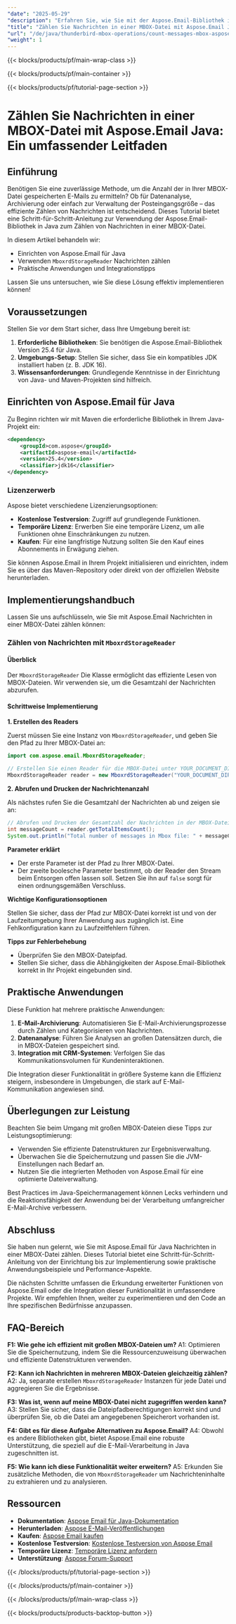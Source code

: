 ```yaml
---
"date": "2025-05-29"
"description": "Erfahren Sie, wie Sie mit der Aspose.Email-Bibliothek in Java effizient Nachrichten in einer MBOX-Datei zählen. Diese Anleitung behandelt Einrichtung, Implementierung und praktische Anwendungen."
"title": "Zählen Sie Nachrichten in einer MBOX-Datei mit Aspose.Email Java – Ein umfassender Leitfaden für Thunderbird- und MBOX-Operationen"
"url": "/de/java/thunderbird-mbox-operations/count-messages-mbox-aspose-email-java/"
"weight": 1
---
```


{{< blocks/products/pf/main-wrap-class >}}

{{< blocks/products/pf/main-container >}}

{{< blocks/products/pf/tutorial-page-section >}}
# Zählen Sie Nachrichten in einer MBOX-Datei mit Aspose.Email Java: Ein umfassender Leitfaden

## Einführung

Benötigen Sie eine zuverlässige Methode, um die Anzahl der in Ihrer MBOX-Datei gespeicherten E-Mails zu ermitteln? Ob für Datenanalyse, Archivierung oder einfach zur Verwaltung der Posteingangsgröße – das effiziente Zählen von Nachrichten ist entscheidend. Dieses Tutorial bietet eine Schritt-für-Schritt-Anleitung zur Verwendung der Aspose.Email-Bibliothek in Java zum Zählen von Nachrichten in einer MBOX-Datei.

In diesem Artikel behandeln wir:
- Einrichten von Aspose.Email für Java
- Verwenden `MboxrdStorageReader` Nachrichten zählen
- Praktische Anwendungen und Integrationstipps

Lassen Sie uns untersuchen, wie Sie diese Lösung effektiv implementieren können!

## Voraussetzungen

Stellen Sie vor dem Start sicher, dass Ihre Umgebung bereit ist:
1. **Erforderliche Bibliotheken**: Sie benötigen die Aspose.Email-Bibliothek Version 25.4 für Java.
2. **Umgebungs-Setup**: Stellen Sie sicher, dass Sie ein kompatibles JDK installiert haben (z. B. JDK 16).
3. **Wissensanforderungen**: Grundlegende Kenntnisse in der Einrichtung von Java- und Maven-Projekten sind hilfreich.

## Einrichten von Aspose.Email für Java

Zu Beginn richten wir mit Maven die erforderliche Bibliothek in Ihrem Java-Projekt ein:

```xml
<dependency>
    <groupId>com.aspose</groupId>
    <artifactId>aspose-email</artifactId>
    <version>25.4</version>
    <classifier>jdk16</classifier>
</dependency>
```

### Lizenzerwerb

Aspose bietet verschiedene Lizenzierungsoptionen:
- **Kostenlose Testversion**: Zugriff auf grundlegende Funktionen.
- **Temporäre Lizenz**: Erwerben Sie eine temporäre Lizenz, um alle Funktionen ohne Einschränkungen zu nutzen.
- **Kaufen**: Für eine langfristige Nutzung sollten Sie den Kauf eines Abonnements in Erwägung ziehen.

Sie können Aspose.Email in Ihrem Projekt initialisieren und einrichten, indem Sie es über das Maven-Repository oder direkt von der offiziellen Website herunterladen.

## Implementierungshandbuch

Lassen Sie uns aufschlüsseln, wie Sie mit Aspose.Email Nachrichten in einer MBOX-Datei zählen können:

### Zählen von Nachrichten mit `MboxrdStorageReader`

#### Überblick
Der `MboxrdStorageReader` Die Klasse ermöglicht das effiziente Lesen von MBOX-Dateien. Wir verwenden sie, um die Gesamtzahl der Nachrichten abzurufen.

#### Schrittweise Implementierung

**1. Erstellen des Readers**

Zuerst müssen Sie eine Instanz von `MboxrdStorageReader`, und geben Sie den Pfad zu Ihrer MBOX-Datei an:

```java
import com.aspose.email.MboxrdStorageReader;

// Erstellen Sie einen Reader für die MBOX-Datei unter YOUR_DOCUMENT_DIRECTORY
MboxrdStorageReader reader = new MboxrdStorageReader("YOUR_DOCUMENT_DIRECTORY/inbox.dat", false);
```

**2. Abrufen und Drucken der Nachrichtenanzahl**

Als nächstes rufen Sie die Gesamtzahl der Nachrichten ab und zeigen sie an:

```java
// Abrufen und Drucken der Gesamtzahl der Nachrichten in der MBOX-Datei
int messageCount = reader.getTotalItemsCount();
System.out.println("Total number of messages in Mbox file: " + messageCount);
```

**Parameter erklärt**
- Der erste Parameter ist der Pfad zu Ihrer MBOX-Datei.
- Der zweite boolesche Parameter bestimmt, ob der Reader den Stream beim Entsorgen offen lassen soll. Setzen Sie ihn auf `false` sorgt für einen ordnungsgemäßen Verschluss.

**Wichtige Konfigurationsoptionen**

Stellen Sie sicher, dass der Pfad zur MBOX-Datei korrekt ist und von der Laufzeitumgebung Ihrer Anwendung aus zugänglich ist. Eine Fehlkonfiguration kann zu Laufzeitfehlern führen.

**Tipps zur Fehlerbehebung**
- Überprüfen Sie den MBOX-Dateipfad.
- Stellen Sie sicher, dass die Abhängigkeiten der Aspose.Email-Bibliothek korrekt in Ihr Projekt eingebunden sind.

## Praktische Anwendungen

Diese Funktion hat mehrere praktische Anwendungen:
1. **E-Mail-Archivierung**: Automatisieren Sie E-Mail-Archivierungsprozesse durch Zählen und Kategorisieren von Nachrichten.
2. **Datenanalyse**: Führen Sie Analysen an großen Datensätzen durch, die in MBOX-Dateien gespeichert sind.
3. **Integration mit CRM-Systemen**: Verfolgen Sie das Kommunikationsvolumen für Kundeninteraktionen.

Die Integration dieser Funktionalität in größere Systeme kann die Effizienz steigern, insbesondere in Umgebungen, die stark auf E-Mail-Kommunikation angewiesen sind.

## Überlegungen zur Leistung

Beachten Sie beim Umgang mit großen MBOX-Dateien diese Tipps zur Leistungsoptimierung:
- Verwenden Sie effiziente Datenstrukturen zur Ergebnisverwaltung.
- Überwachen Sie die Speichernutzung und passen Sie die JVM-Einstellungen nach Bedarf an.
- Nutzen Sie die integrierten Methoden von Aspose.Email für eine optimierte Dateiverwaltung.

Best Practices im Java-Speichermanagement können Lecks verhindern und die Reaktionsfähigkeit der Anwendung bei der Verarbeitung umfangreicher E-Mail-Archive verbessern.

## Abschluss

Sie haben nun gelernt, wie Sie mit Aspose.Email für Java Nachrichten in einer MBOX-Datei zählen. Dieses Tutorial bietet eine Schritt-für-Schritt-Anleitung von der Einrichtung bis zur Implementierung sowie praktische Anwendungsbeispiele und Performance-Aspekte.

Die nächsten Schritte umfassen die Erkundung erweiterter Funktionen von Aspose.Email oder die Integration dieser Funktionalität in umfassendere Projekte. Wir empfehlen Ihnen, weiter zu experimentieren und den Code an Ihre spezifischen Bedürfnisse anzupassen.

## FAQ-Bereich

**F1: Wie gehe ich effizient mit großen MBOX-Dateien um?**
A1: Optimieren Sie die Speichernutzung, indem Sie die Ressourcenzuweisung überwachen und effiziente Datenstrukturen verwenden.

**F2: Kann ich Nachrichten in mehreren MBOX-Dateien gleichzeitig zählen?**
A2: Ja, separate erstellen `MboxrdStorageReader` Instanzen für jede Datei und aggregieren Sie die Ergebnisse.

**F3: Was ist, wenn auf meine MBOX-Datei nicht zugegriffen werden kann?**
A3: Stellen Sie sicher, dass die Dateipfadberechtigungen korrekt sind und überprüfen Sie, ob die Datei am angegebenen Speicherort vorhanden ist.

**F4: Gibt es für diese Aufgabe Alternativen zu Aspose.Email?**
A4: Obwohl es andere Bibliotheken gibt, bietet Aspose.Email eine robuste Unterstützung, die speziell auf die E-Mail-Verarbeitung in Java zugeschnitten ist.

**F5: Wie kann ich diese Funktionalität weiter erweitern?**
A5: Erkunden Sie zusätzliche Methoden, die von `MboxrdStorageReader` um Nachrichteninhalte zu extrahieren und zu analysieren.

## Ressourcen
- **Dokumentation**: [Aspose Email für Java-Dokumentation](https://reference.aspose.com/email/java/)
- **Herunterladen**: [Aspose E-Mail-Veröffentlichungen](https://releases.aspose.com/email/java/)
- **Kaufen**: [Aspose Email kaufen](https://purchase.aspose.com/buy)
- **Kostenlose Testversion**: [Kostenlose Testversion von Aspose Email](https://releases.aspose.com/email/java/)
- **Temporäre Lizenz**: [Temporäre Lizenz anfordern](https://purchase.aspose.com/temporary-license/)
- **Unterstützung**: [Aspose Forum-Support](https://forum.aspose.com/c/email/10)

{{< /blocks/products/pf/tutorial-page-section >}}

{{< /blocks/products/pf/main-container >}}

{{< /blocks/products/pf/main-wrap-class >}}

{{< blocks/products/products-backtop-button >}}